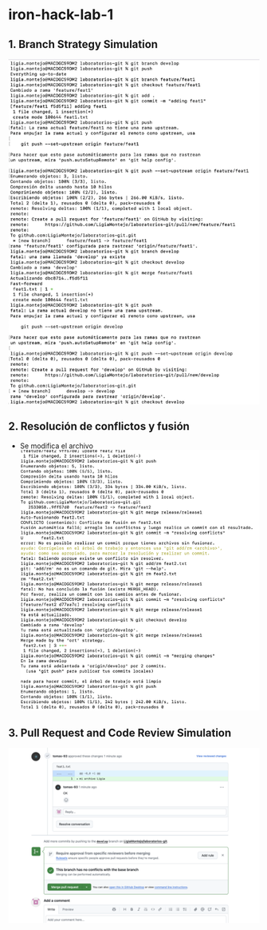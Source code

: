# iron-hack-lab-1

## 1. Branch Strategy Simulation

![clonar repo](screens/branchs.png)


## 2. Resolución de conflictos y fusión
* Se modifica el archivo
  ![conflict_and_merging](screens/conflict_and_merging.png)


## 3. Pull Request and Code Review Simulation
![PR](screens/pr.png)
